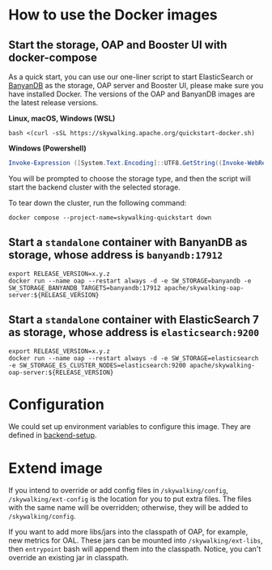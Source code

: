 # How to use the Docker images

## Start the storage, OAP and Booster UI with docker-compose

As a quick start, you can use our one-liner script to start ElasticSearch or [BanyanDB](https://skywalking.apache.org/docs/skywalking-banyandb/next/readme/) as the storage, OAP server and Booster UI, please make sure you have installed Docker.
The versions of the OAP and BanyanDB images are the latest release versions. 

**Linux, macOS, Windows (WSL)**
```shell
bash <(curl -sSL https://skywalking.apache.org/quickstart-docker.sh) 
```

**Windows (Powershell)**
```powershell
Invoke-Expression ([System.Text.Encoding]::UTF8.GetString((Invoke-WebRequest -Uri https://skywalking.apache.org/quickstart-docker.ps1 -UseBasicParsing).Content))
```

You will be prompted to choose the storage type, and then the script will start the backend cluster with the selected storage. 

To tear down the cluster, run the following command:

```shell
docker compose --project-name=skywalking-quickstart down
```

## Start a `standalone` container with BanyanDB as storage, whose address is `banyandb:17912`

```shell
export RELEASE_VERSION=x.y.z
docker run --name oap --restart always -d -e SW_STORAGE=banyandb -e SW_STORAGE_BANYANDB_TARGETS=banyandb:17912 apache/skywalking-oap-server:${RELEASE_VERSION}
```

## Start a `standalone` container with ElasticSearch 7 as storage, whose address is `elasticsearch:9200`

```shell
export RELEASE_VERSION=x.y.z
docker run --name oap --restart always -d -e SW_STORAGE=elasticsearch -e SW_STORAGE_ES_CLUSTER_NODES=elasticsearch:9200 apache/skywalking-oap-server:${RELEASE_VERSION}
```

# Configuration

We could set up environment variables to configure this image. They are defined in [backend-setup](backend-setup.md).

# Extend image

If you intend to override or add config files in `/skywalking/config`, `/skywalking/ext-config` is the location for you to put extra files.
The files with the same name will be overridden; otherwise, they will be added to `/skywalking/config`.

If you want to add more libs/jars into the classpath of OAP, for example, new metrics for OAL. These jars can be mounted into `/skywalking/ext-libs`, then
`entrypoint` bash will append them into the classpath. Notice, you can't override an existing jar in classpath.
